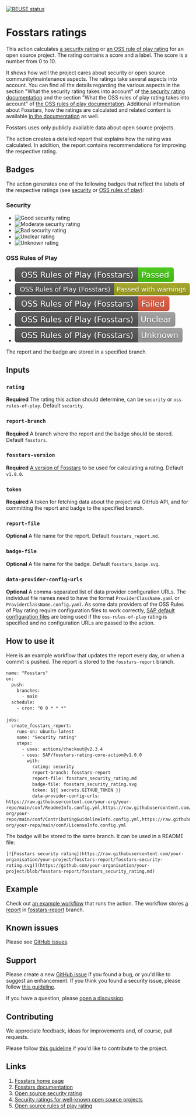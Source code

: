 [![REUSE status](https://api.reuse.software/badge/github.com/SAP/fosstars-rating-core-action)](https://api.reuse.software/info/github.com/SAP/fosstars-rating-core-action)

# Fosstars ratings

This action calculates [a security rating](https://sap.github.io/fosstars-rating-core/oss_security_rating.html) or [an OSS rule of play rating](https://sap.github.io/fosstars-rating-core/oss_rules_of_play_rating.html) for an open source project.
The rating contains a score and a label. The score is a number from 0 to 10.

It shows how well the project cares about security or open source community/maintenance aspects. The ratings take several aspects into account. You can find all the details regarding the various aspects in the section "What the security rating takes into account" of [the security rating documentation](https://sap.github.io/fosstars-rating-core/oss_security_rating.html) and the section "What the OSS rules of play rating takes into account" of [the OSS rules of play documentation](https://sap.github.io/fosstars-rating-core/oss_rules_of_play_rating.html). Additional information about Fosstars, how the ratings are calculated and related content is available [in the documentation](https://sap.github.io/fosstars-rating-core/) as well.

Fosstars uses only publicly available data about open source projects.

The action creates a detailed report that explains how the rating was calculated.
In addition, the report contains recommendations for improving the respective rating.

## Badges

The action generates one of the following badges that reflect the labels of the respective ratings (see [security](https://sap.github.io/fosstars-rating-core/oss_security_rating.html) or [OSS rules of play](https://sap.github.io/fosstars-rating-core/oss_rules_of_play_rating.html)):

### Security

* ![Good security rating](https://raw.githubusercontent.com/SAP/fosstars-rating-core-action/main/images/security-fosstars-good.svg)
* ![Moderate security rating](https://raw.githubusercontent.com/SAP/fosstars-rating-core-action/main/images/security-fosstars-moderate.svg)
* ![Bad security rating](https://raw.githubusercontent.com/SAP/fosstars-rating-core-action/main/images/security-fosstars-bad.svg)
* ![Unclear rating](https://raw.githubusercontent.com/SAP/fosstars-rating-core-action/main/images/security-fosstars-unclear.svg)
* ![Unknown rating](https://raw.githubusercontent.com/SAP/fosstars-rating-core-action/main/images/security-fosstars-unknown.svg)

### OSS Rules of Play

* ![Rating passed](https://raw.githubusercontent.com/SAP/fosstars-rating-core-action/main/images/rop-fosstars-passed.svg)
* ![Rating passed with warnings](https://raw.githubusercontent.com/SAP/fosstars-rating-core-action/main/images/rop-fosstars-passed_with_warning.svg)
* ![Rating failed](https://raw.githubusercontent.com/SAP/fosstars-rating-core-action/main/images/rop-fosstars-failed.svg)
* ![Unclear rating](https://raw.githubusercontent.com/SAP/fosstars-rating-core-action/main/images/rop-fosstars-unclear.svg)
* ![Unknown security rating](https://raw.githubusercontent.com/SAP/fosstars-rating-core-action/main/images/rop-fosstars-unknown.svg)

The report and the badge are stored in a specified branch.

## Inputs

### `rating`

**Required** The rating this action should determine, can be `security` or `oss-rules-of-play`. Default `security`.

### `report-branch`

**Required** A branch where the report and the badge should be stored. Default `fosstars`.

### `fosstars-version`

**Required** [A version of Fosstars](https://github.com/SAP/fosstars-rating-core/releases)
to be used for calculating a rating. Default `v1.9.0`.

### `token`

**Required** A token for fetching data about the project via GitHub API,
and for committing the report and badge to the specified branch.

### `report-file`

**Optional** A file name for the report. Default `fosstars_report.md`.

### `badge-file`

**Optional** A file name for the badge. Default `fosstars_badge.svg`.

### `data-provider-config-urls`

**Optional** A comma-separated list of data provider configuration URLs.
The individual file names need to have the format `ProviderClassName.yaml` or `ProviderClassName.config.yaml`.
As some data providers of the OSS Rules of Play rating require configuration files to work correctly, [SAP default configuration files](https://github.com/SAP/fosstars-rating-core-action/tree/main/rop-sap-defaults) are being used if the `oss-rules-of-play` rating is specified and no configuration URLs are passed to the action.

## How to use it

Here is an example workflow that updates the report every day, or when a commit is pushed.
The report is stored to the `fosstars-report` branch.

```
name: "Fosstars"
on:
  push:
    branches:
      - main
  schedule:
    - cron: "0 0 * * *"

jobs:
  create_fosstars_report:
    runs-on: ubuntu-latest
    name: "Security rating"
    steps:
      - uses: actions/checkout@v2.3.4
      - uses: SAP/fosstars-rating-core-action@v1.0.0
        with:
          rating: security
          report-branch: fosstars-report
          report-file: fosstars_security_rating.md
          badge-file: fosstars_security_rating.svg
          token: ${{ secrets.GITHUB_TOKEN }}
          data-provider-config-urls: https://raw.githubusercontent.com/your-org/your-repo/main/conf/ReadmeInfo.config.yml,https://raw.githubusercontent.com/your-org/your-repo/main/conf/ContributingGuidelineInfo.config.yml,https://raw.githubusercontent.com/your-org/your-repo/main/conf/LicenseInfo.config.yml
```

The badge will be stored to the same branch. It can be used in a README file:

```
[![Fosstars security rating](https://raw.githubusercontent.com/your-organisation/your-project/fosstars-report/fosstars-security-rating.svg)](https://github.com/your-organisation/your-project/blob/fosstars-report/fosstars_security_rating.md)
```

## Example

Check out [an example workflow](https://github.com/SAP/fosstars-rating-core/blob/master/.github/workflows/fosstars-project-report.yml) that runs the action.
The workflow stores [a report](https://github.com/SAP/fosstars-rating-core/blob/fosstars-report/fosstars_report.md) in [fosstars-report](https://github.com/SAP/fosstars-rating-core/tree/fosstars-report) branch.

## Known issues

Please see [GitHub issues](https://github.com/SAP/fosstars-rating-core-action/issues).

## Support

Please create a new [GitHub issue](https://github.com/SAP/fosstars-rating-core-action/issues)
if you found a bug, or you'd like to suggest an enhancement.
If you think you found a security issue, please follow [this guideline](SECURITY.md).

If you have a question, please [open a discussion](https://github.com/SAP/fosstars-rating-core-action/discussions).

## Contributing

We appreciate feedback, ideas for improvements and, of course, pull requests.

Please follow [this guideline](CONTRIBUTING.md) if you'd like to contribute to the project.

## Links

1. [Fosstars home page](https://github.com/SAP/fosstars-rating-core)
1. [Fosstars documentation](https://sap.github.io/fosstars-rating-core/)
1. [Open source security rating](https://sap.github.io/fosstars-rating-core/oss_security_rating.html)
1. [Security ratings for well-known open source projects](https://sap.github.io/fosstars-rating-core/oss/security/)
1. [Open source rules of play rating](https://sap.github.io/fosstars-rating-core/oss_rules_of_play_rating.html)
